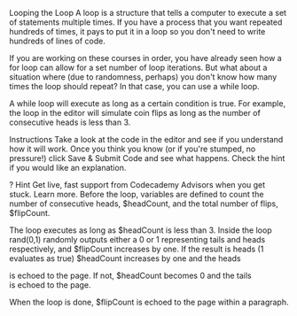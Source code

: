 Looping the Loop
A loop is a structure that tells a computer to execute a set of statements multiple times. If you have a process that you want repeated hundreds of times, it pays to put it in a loop so you don't need to write hundreds of lines of code.

If you are working on these courses in order, you have already seen how a for loop can allow for a set number of loop iterations. But what about a situation where (due to randomness, perhaps) you don't know how many times the loop should repeat? In that case, you can use a while loop.

A while loop will execute as long as a certain condition is true. For example, the loop in the editor will simulate coin flips as long as the number of consecutive heads is less than 3.

Instructions
Take a look at the code in the editor and see if you understand how it will work. Once you think you know (or if you're stumped, no pressure!) click Save & Submit Code and see what happens. Check the hint if you would like an explanation.

?
Hint
Get live, fast support from Codecademy Advisors when you get stuck.
Learn more.
Before the loop, variables are defined to count the number of consecutive heads, $headCount, and the total number of flips, $flipCount.

The loop executes as long as $headCount is less than 3. Inside the loop rand(0,1) randomly outputs either a 0 or 1 representing tails and heads respectively, and $flipCount increases by one. If the result is heads (1 evaluates as true) $headCount increases by one and the heads <div> is echoed to the page. If not, $headCount becomes 0 and the tails <div> is echoed to the page.

When the loop is done, $flipCount is echoed to the page within a paragraph.